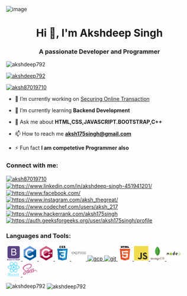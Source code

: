 ![image](https://user-images.githubusercontent.com/76034766/136916011-4a39a0c0-ea69-46a0-9d01-f052fa049ad7.png)

<h1 align="center">Hi 👋, I'm Akshdeep Singh</h1>
<h3 align="center">A passionate Developer and Programmer</h3>

<p align="left"> <img src="https://komarev.com/ghpvc/?username=akshdeep792&label=Profile%20views&color=0e75b6&style=flat" alt="akshdeep792" /> </p>

<p align="left"> <a href="https://github.com/ryo-ma/github-profile-trophy"><img src="https://github-profile-trophy.vercel.app/?username=akshdeep792" alt="akshdeep792" /></a> </p>

<p align="left"> <a href="https://twitter.com/aksh87019710" target="blank"><img src="https://img.shields.io/twitter/follow/aksh87019710?logo=twitter&style=for-the-badge" alt="aksh87019710" /></a> </p>

- 🔭 I’m currently working on [Securing Online Transaction](https://github.com/Akshdeep792/Securing-Online-Transaction)

- 🌱 I’m currently learning **Backend Development**

- 💬 Ask me about **HTML,CSS,JAVASCRIPT.BOOTSTRAP,C++**

- 📫 How to reach me **aksh175singh@gmail.com**

- ⚡ Fun fact **I am competetive Programmer also**

<h3 align="left">Connect with me:</h3>
<p align="left">
<a href="https://twitter.com/aksh87019710" target="blank"><img align="center" src="https://raw.githubusercontent.com/rahuldkjain/github-profile-readme-generator/master/src/images/icons/Social/twitter.svg" alt="aksh87019710" height="30" width="40" /></a>
<a href="https://linkedin.com/in/https://www.linkedin.com/in/akshdeep-singh-451941201/" target="blank"><img align="center" src="https://raw.githubusercontent.com/rahuldkjain/github-profile-readme-generator/master/src/images/icons/Social/linked-in-alt.svg" alt="https://www.linkedin.com/in/akshdeep-singh-451941201/" height="30" width="40" /></a>
<a href="https://fb.com/https://www.facebook.com/" target="blank"><img align="center" src="https://raw.githubusercontent.com/rahuldkjain/github-profile-readme-generator/master/src/images/icons/Social/facebook.svg" alt="https://www.facebook.com/" height="30" width="40" /></a>
<a href="https://instagram.com/https://www.instagram.com/aksh_thegreat/" target="blank"><img align="center" src="https://raw.githubusercontent.com/rahuldkjain/github-profile-readme-generator/master/src/images/icons/Social/instagram.svg" alt="https://www.instagram.com/aksh_thegreat/" height="30" width="40" /></a>
<a href="https://www.codechef.com/users/https://www.codechef.com/users/aksh_217" target="blank"><img align="center" src="https://cdn.jsdelivr.net/npm/simple-icons@3.1.0/icons/codechef.svg" alt="https://www.codechef.com/users/aksh_217" height="30" width="40" /></a>
<a href="https://www.hackerrank.com/https://www.hackerrank.com/aksh175singh" target="blank"><img align="center" src="https://raw.githubusercontent.com/rahuldkjain/github-profile-readme-generator/master/src/images/icons/Social/hackerrank.svg" alt="https://www.hackerrank.com/aksh175singh" height="30" width="40" /></a>
<a href="https://auth.geeksforgeeks.org/user/https://auth.geeksforgeeks.org/user/aksh175singh/profile" target="blank"><img align="center" src="https://raw.githubusercontent.com/rahuldkjain/github-profile-readme-generator/master/src/images/icons/Social/geeks-for-geeks.svg" alt="https://auth.geeksforgeeks.org/user/aksh175singh/profile" height="30" width="40" /></a>
</p>

<h3 align="left">Languages and Tools:</h3>
<p align="left"> <a href="https://getbootstrap.com" target="_blank"> <img src="https://raw.githubusercontent.com/devicons/devicon/master/icons/bootstrap/bootstrap-plain-wordmark.svg" alt="bootstrap" width="40" height="40"/> </a> <a href="https://www.cprogramming.com/" target="_blank"> <img src="https://raw.githubusercontent.com/devicons/devicon/master/icons/c/c-original.svg" alt="c" width="40" height="40"/> </a> <a href="https://www.w3schools.com/cpp/" target="_blank"> <img src="https://raw.githubusercontent.com/devicons/devicon/master/icons/cplusplus/cplusplus-original.svg" alt="cplusplus" width="40" height="40"/> </a> <a href="https://www.w3schools.com/css/" target="_blank"> <img src="https://raw.githubusercontent.com/devicons/devicon/master/icons/css3/css3-original-wordmark.svg" alt="css3" width="40" height="40"/> </a> <a href="https://expressjs.com" target="_blank"> <img src="https://raw.githubusercontent.com/devicons/devicon/master/icons/express/express-original-wordmark.svg" alt="express" width="40" height="40"/> </a> <a href="https://cloud.google.com" target="_blank"> <img src="https://www.vectorlogo.zone/logos/google_cloud/google_cloud-icon.svg" alt="gcp" width="40" height="40"/> </a> <a href="https://git-scm.com/" target="_blank"> <img src="https://www.vectorlogo.zone/logos/git-scm/git-scm-icon.svg" alt="git" width="40" height="40"/> </a> <a href="https://www.w3.org/html/" target="_blank"> <img src="https://raw.githubusercontent.com/devicons/devicon/master/icons/html5/html5-original-wordmark.svg" alt="html5" width="40" height="40"/> </a> <a href="https://developer.mozilla.org/en-US/docs/Web/JavaScript" target="_blank"> <img src="https://raw.githubusercontent.com/devicons/devicon/master/icons/javascript/javascript-original.svg" alt="javascript" width="40" height="40"/> </a> <a href="https://www.mongodb.com/" target="_blank"> <img src="https://raw.githubusercontent.com/devicons/devicon/master/icons/mongodb/mongodb-original-wordmark.svg" alt="mongodb" width="40" height="40"/> </a> <a href="https://nodejs.org" target="_blank"> <img src="https://raw.githubusercontent.com/devicons/devicon/master/icons/nodejs/nodejs-original-wordmark.svg" alt="nodejs" width="40" height="40"/> </a> <a href="https://reactjs.org/" target="_blank"> <img src="https://raw.githubusercontent.com/devicons/devicon/master/icons/react/react-original-wordmark.svg" alt="react" width="40" height="40"/> </a> <a href="https://sass-lang.com" target="_blank"> <img src="https://raw.githubusercontent.com/devicons/devicon/master/icons/sass/sass-original.svg" alt="sass" width="40" height="40"/> </a> </p>

<p><img align="left" src="https://github-readme-stats.vercel.app/api/top-langs?username=akshdeep792&show_icons=true&locale=en&layout=compact" alt="akshdeep792" /></p>

<p>&nbsp;<img align="center" src="https://github-readme-stats.vercel.app/api?username=akshdeep792&show_icons=true&locale=en" alt="akshdeep792" /></p>
